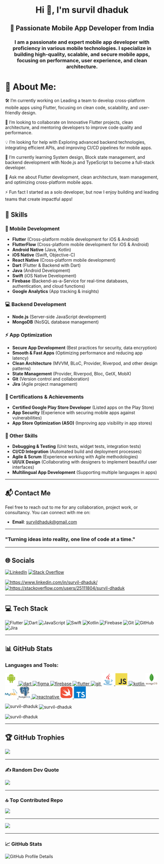 
<h1 align="center">Hi 👋, I'm survil dhaduk</h1>
<h2 align="center">💫 Passionate Mobile App Developer from India</h1>


<h3 align="center">I am a passionate and expert mobile app developer with proficiency in various mobile technologies. I specialize in building high-quality, scalable, and secure mobile apps, focusing on performance, user experience, and clean architecture.</h3>


# 👋 About Me:
🛠 I’m currently working on
Leading a team to develop cross-platform mobile apps using Flutter, focusing on clean code, scalability, and user-friendly design.

🤝 I’m looking to collaborate on
Innovative Flutter projects, clean architecture, and mentoring developers to improve code quality and performance.

💡 I’m looking for help with
Exploring advanced backend technologies, integrating efficient APIs, and improving CI/CD pipelines for mobile apps.

🌱 I’m currently learning
System design, Block state management, and backend development with Node.js and TypeScript to become a full-stack developer.

💬 Ask me about
Flutter development, clean architecture, team management, and optimizing cross-platform mobile apps.

⚡ Fun fact
I started as a solo developer, but now I enjoy building and leading teams that create impactful apps!


## 🚀 Skills

### **📱 Mobile Development**
- **Flutter** (Cross-platform mobile development for iOS & Android)
- **FlutterFlow** (Cross-platform mobile development for iOS & Android)
- **Android Native** (Java, Kotlin)
- **iOS Native** (Swift, Objective-C)
- **React Native** (Cross-platform mobile development)
- **Dart** (Flutter & Backend with Dart)
- **Java** (Android Development)
- **Swift** (iOS Native Development)
- **Firebase** (Backend-as-a-Service for real-time databases, authentication, and cloud functions)
- **Google Analytics** (App tracking & insights)

### **💻 Backend Development**
- **Node.js** (Server-side JavaScript development)
- **MongoDB** (NoSQL database management)

### **⚡ App Optimization**
- **Secure App Development** (Best practices for security, data encryption)
- **Smooth & Fast Apps** (Optimizing performance and reducing app latency)
- **Clean Architecture** (MVVM, BLoC, Provider, Riverpod, and other design patterns)
- **State Management** (Provider, Riverpod, Bloc, GetX, MobX)
- **Git** (Version control and collaboration)
- **Jira** (Agile project management)

### **🏅 Certifications & Achievements**
- **Certified Google Play Store Developer** (Listed apps on the Play Store)
- **App Security** (Experience with securing mobile apps against vulnerabilities)
- **App Store Optimization (ASO)** (Improving app visibility in app stores)

### **🔧 Other Skills**
- **Debugging & Testing** (Unit tests, widget tests, integration tests)
- **CI/CD Integration** (Automated build and deployment processes)
- **Agile & Scrum** (Experience working with Agile methodologies)
- **UI/UX Design** (Collaborating with designers to implement beautiful user interfaces)
- **Multilingual App Development** (Supporting multiple languages in apps)

---

## 📬 Contact Me

Feel free to reach out to me for any collaboration, project work, or consultancy. You can connect with me on:

- **Email**: [survildhaduk@gmail.com](mailto:survildhaduk@gmail.com)

---

### "Turning ideas into reality, one line of code at a time."

---

## 🌐 Socials

[![LinkedIn](https://img.shields.io/badge/LinkedIn-%230077B5.svg?logo=linkedin&logoColor=white)](https://linkedin.com/in/survil-dhaduk) 
[![Stack Overflow](https://img.shields.io/badge/-Stackoverflow-FE7A16?logo=stack-overflow&logoColor=white)](https://stackoverflow.com/users/25111804/survil-dhaduk) 
<p align="left">
<a href="https://linkedin.com/in/https://www.linkedin.com/in/survil-dhaduk/" target="blank"><img align="center" src="https://raw.githubusercontent.com/rahuldkjain/github-profile-readme-generator/master/src/images/icons/Social/linked-in-alt.svg" alt="https://www.linkedin.com/in/survil-dhaduk/" height="30" width="40" /></a>
<a href="https://stackoverflow.com/users/https://stackoverflow.com/users/25111804/survil-dhaduk" target="blank"><img align="center" src="https://raw.githubusercontent.com/rahuldkjain/github-profile-readme-generator/master/src/images/icons/Social/stack-overflow.svg" alt="https://stackoverflow.com/users/25111804/survil-dhaduk" height="30" width="40" /></a>
</p>

---

## 💻 Tech Stack

![Flutter](https://img.shields.io/badge/Flutter-%2302569B.svg?style=for-the-badge&logo=Flutter&logoColor=white) 
![Dart](https://img.shields.io/badge/dart-%230175C2.svg?style=for-the-badge&logo=dart&logoColor=white) 
![JavaScript](https://img.shields.io/badge/javascript-%23323330.svg?style=for-the-badge&logo=javascript&logoColor=%23F7DF1E) 
![Swift](https://img.shields.io/badge/swift-F54A2A?style=for-the-badge&logo=swift&logoColor=white) 
![Kotlin](https://img.shields.io/badge/kotlin-%237F52FF.svg?style=for-the-badge&logo=kotlin&logoColor=white) 
![Firebase](https://img.shields.io/badge/firebase-%23039BE5.svg?style=for-the-badge&logo=firebase) 
![Git](https://img.shields.io/badge/git-%23F05033.svg?style=for-the-badge&logo=git&logoColor=white) 
![GitHub](https://img.shields.io/badge/github-%23121011.svg?style=for-the-badge&logo=github&logoColor=white) 
![Jira](https://img.shields.io/badge/jira-%230A0FFF.svg?style=for-the-badge&logo=jira&logoColor=white)

---

## 📊 GitHub Stats


<h3 align="left">Languages and Tools:</h3>
<p align="left"> <a href="https://developer.android.com" target="_blank" rel="noreferrer"> <img src="https://raw.githubusercontent.com/devicons/devicon/master/icons/android/android-original-wordmark.svg" alt="android" width="40" height="40"/> </a> <a href="https://dart.dev" target="_blank" rel="noreferrer"> <img src="https://www.vectorlogo.zone/logos/dartlang/dartlang-icon.svg" alt="dart" width="40" height="40"/> </a> <a href="https://www.figma.com/" target="_blank" rel="noreferrer"> <img src="https://www.vectorlogo.zone/logos/figma/figma-icon.svg" alt="figma" width="40" height="40"/> </a> <a href="https://firebase.google.com/" target="_blank" rel="noreferrer"> <img src="https://www.vectorlogo.zone/logos/firebase/firebase-icon.svg" alt="firebase" width="40" height="40"/> </a> <a href="https://flutter.dev" target="_blank" rel="noreferrer"> <img src="https://www.vectorlogo.zone/logos/flutterio/flutterio-icon.svg" alt="flutter" width="40" height="40"/> </a> <a href="https://git-scm.com/" target="_blank" rel="noreferrer"> <img src="https://www.vectorlogo.zone/logos/git-scm/git-scm-icon.svg" alt="git" width="40" height="40"/> </a> <a href="https://www.java.com" target="_blank" rel="noreferrer"> <img src="https://raw.githubusercontent.com/devicons/devicon/master/icons/java/java-original.svg" alt="java" width="40" height="40"/> </a> <a href="https://developer.mozilla.org/en-US/docs/Web/JavaScript" target="_blank" rel="noreferrer"> <img src="https://raw.githubusercontent.com/devicons/devicon/master/icons/javascript/javascript-original.svg" alt="javascript" width="40" height="40"/> </a> <a href="https://kotlinlang.org" target="_blank" rel="noreferrer"> <img src="https://www.vectorlogo.zone/logos/kotlinlang/kotlinlang-icon.svg" alt="kotlin" width="40" height="40"/> </a> <a href="https://www.mongodb.com/" target="_blank" rel="noreferrer"> <img src="https://raw.githubusercontent.com/devicons/devicon/master/icons/mongodb/mongodb-original-wordmark.svg" alt="mongodb" width="40" height="40"/> </a> <a href="https://www.mysql.com/" target="_blank" rel="noreferrer"> <img src="https://raw.githubusercontent.com/devicons/devicon/master/icons/mysql/mysql-original-wordmark.svg" alt="mysql" width="40" height="40"/> </a> <a href="https://www.postgresql.org" target="_blank" rel="noreferrer"> <img src="https://raw.githubusercontent.com/devicons/devicon/master/icons/postgresql/postgresql-original-wordmark.svg" alt="postgresql" width="40" height="40"/> </a> <a href="https://reactnative.dev/" target="_blank" rel="noreferrer"> <img src="https://reactnative.dev/img/header_logo.svg" alt="reactnative" width="40" height="40"/> </a> <a href="https://developer.apple.com/swift/" target="_blank" rel="noreferrer"> <img src="https://raw.githubusercontent.com/devicons/devicon/master/icons/swift/swift-original.svg" alt="swift" width="40" height="40"/> </a> <a href="https://www.typescriptlang.org/" target="_blank" rel="noreferrer"> <img src="https://raw.githubusercontent.com/devicons/devicon/master/icons/typescript/typescript-original.svg" alt="typescript" width="40" height="40"/> </a> </p>

<p><img align="left" src="https://github-readme-stats.vercel.app/api/top-langs?username=survil-dhaduk&show_icons=true&locale=en&layout=compact" alt="survil-dhaduk" /></p>

<p>&nbsp;<img align="center" src="https://github-readme-stats.vercel.app/api?username=survil-dhaduk&show_icons=true&locale=en" alt="survil-dhaduk" /></p>

<p><img align="center" src="https://github-readme-streak-stats.herokuapp.com/?user=survil-dhaduk&" alt="survil-dhaduk" /></p>



---

## 🏆 GitHub Trophies

![](https://github-profile-trophy.vercel.app/?username=survil-dhaduk&theme=shadow_red&no-frame=false&no-bg=false&margin-w=4)

---

### ✍️ Random Dev Quote

![](https://quotes-github-readme.vercel.app/api?type=horizontal&theme=radical)

---

### 🔝 Top Contributed Repo

![](https://github-contributor-stats.vercel.app/api?username=survil-dhaduk&limit=5&theme=dark&combine_all_yearly_contributions=true)

---

[![](https://visitcount.itsvg.in/api?id=survil-dhaduk&icon=0&color=0)](https://visitcount.itsvg.in)

---
### 📈 GitHub Stats

<p align="">
  <img src="https://github-profile-summary-cards.vercel.app/api/cards/profile-details?username=survil-dhaduk" alt="GitHub Profile Details">
</p>

